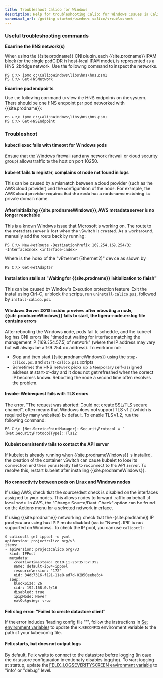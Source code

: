 ```yaml
---
title: Troubleshoot Calico for Windows
description: Help for troubleshooting Calico for Windows issues in Calico this release.
canonical_url: /getting-started/windows-calico/troubleshoot
---
```


### Useful troubleshooting commands

**Examine the HNS network(s)**

When using the {{site.prodname}} CNI plugin, each {{site.prodname}} IPAM block (or the single podCIDR in host-local IPAM mode), is represented as a HNS l2bridge network. Use the following command to inspect the networks.

```
PS C:\> ipmo c:\CalicoWindows\libs\hns\hns.psm1
PS C:\> Get-HNSNetwork
```

**Examine pod endpoints**

Use the following command to view the HNS endpoints on the system. There should be one HNS endpoint per pod networked with {{site.prodname}}:

```
PS C:\> ipmo c:\CalicoWindows\libs\hns\hns.psm1
PS C:\> Get-HNSEndpoint
```

### Troubleshoot

#### kubectl exec fails with timeout for Windows pods

Ensure that the Windows firewall (and any network firewall or cloud security group) allows traffic to the host on port 10250.

#### kubelet fails to register, complains of node not found in logs

This can be caused by a mismatch between a cloud provider (such as the AWS cloud provider) and the configuration of the node. For example, the AWS cloud provider requires that the node has a nodename matching its private domain name.

#### After initializing {{site.prodnameWindows}}, AWS metadata server is no longer reachable

This is a known Windows issue that Microsoft is working on. The route to the metadata server is lost when the vSwitch is created. As a workaround, manually add the route back by running:

```
PS C:\> New-NetRoute -DestinationPrefix 169.254.169.254/32
-InterfaceIndex <interface-index>
```

Where <interface-index> is the index of the "vEthernet (Ethernet 2)" device as shown by

```
PS C:\> Get-NetAdapter
```
#### Installation stalls at "Waiting for {{site.prodname}} initialization to finish"

This can be caused by Window's Execution protection feature. Exit the install using Ctrl-C, unblock the scripts, run `uninstall-calico.ps1`, followed by `install-calico.ps1`.

#### Windows Server 2019 insider preview: after rebooting a node, {{site.prodnameWindows}} fails to start, the tigera-node.err.log file contains errors

After rebooting the Windows node, pods fail to schedule, and the kubelet log has CNI errors like "timed out waiting for interface matching the management IP (169.254.57.5) of network" (where the IP address may vary but will always be a 169.254.x.x address). To workaround:

- Stop and then start {{site.prodnameWindows}} using the `stop-calico.ps1` and `start-calico.ps1` scripts
- Sometimes the HNS network picks up a temporary self-assigned address at start-of-day and it does not get refreshed when the correct IP becomes known. Rebooting the node a second time often resolves the problem.

#### Invoke-Webrequest fails with TLS errors

The error, "The request was aborted: Could not create SSL/TLS secure channel", often means that Windows does not support TLS v1.2 (which is required by many websites) by default. To enable TLS v1.2, run the following command:

```
PS C:\> [Net.ServicePointManager]::SecurityProtocol = `
[Net.SecurityProtocolType]::Tls12
```
#### Kubelet persistently fails to contact the API server

If kubelet is already running when {{site.prodnameWindows}} is installed, the creation of the container vSwitch can cause kubelet to lose its connection and then persistently fail to reconnect to the API server. To resolve this, restart kubelet after installing {{site.prodnameWindows}}.

#### No connectivity between pods on Linux and Windows nodes

If using AWS, check that the source/dest check is disabled on the interfaces assigned to your nodes. This allows nodes to forward traffic on behalf of local pods. In AWS, the "Change Source/Dest. Check" option can be found on the Actions menu for a selected network interface.

If using {{site.prodname}} networking, check that the {{site.prodname}} IP pool you are using has IPIP mode disabled (set to "Never). IPIP is not supported on Windows. To check the IP pool, you can use `calicoctl`:

```
$ calicoctl get ippool -o yaml
apiVersion: projectcalico.org/v3
items:
- apiVersion: projectcalico.org/v3
  kind: IPPool
  metadata:
    creationTimestamp: 2018-11-26T15:37:39Z
    name: default-ipv4-ippool
    resourceVersion: "172"
    uid: 34db7316-f191-11e8-ad7d-02850eebe6c4
  spec:
    blockSize: 26
    cidr: 192.168.0.0/16
    disabled: true
    ipipMode: Never
    natOutgoing: true
```

#### Felix log error: "Failed to create datastore client"

If the error includes 'loading config file "<path-to-kubeconfig>"', follow the instructions in
[Set environment variables]({{site.baseurl}}/getting-started/windows-calico/standard#install-calico-and-kubernetes-on-windows-nodes) to update the `KUBECONFIG` environment variable to the path of your kubeconfig file.

#### Felix starts, but does not output logs

By default, Felix waits to connect to the datastore before logging (in case the datastore configuration intentionally disables logging). To start logging at startup, update the [FELIX_LOGSEVERITYSCREEN environment variable]({{site.baseurl}}/reference/felix/configuration#general-configuration) to "info" or "debug" level.
